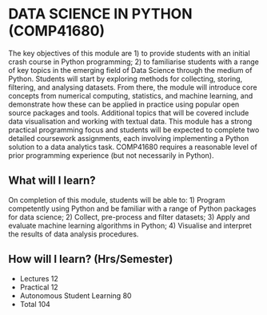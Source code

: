 # DATA SCIENCE IN PYTHON (COMP41680)
The key objectives of this module are 1) to provide students with an initial crash course in Python programming; 2) to familiarise students with a range of key topics in the emerging field of Data Science through the medium of Python. Students will start by exploring methods for collecting, storing, filtering, and analysing datasets. From there, the module will introduce core concepts from numerical computing, statistics, and machine learning, and demonstrate how these can be applied in practice using popular open source packages and tools. Additional topics that will be covered include data visualisation and working with textual data. This module has a strong practical programming focus and students will be expected to complete two detailed coursework assignments, each involving implementing a Python solution to a data analytics task. COMP41680 requires a reasonable level of prior programming experience (but not necessarily in Python).

## What will I learn?
On completion of this module, students will be able to: 1) Program competently using Python and be familiar with a range of Python packages for data science; 2) Collect, pre-process and filter datasets; 3) Apply and evaluate machine learning algorithms in Python; 4) Visualise and interpret the results of data analysis procedures.  

## How will I learn? (Hrs/Semester)
- Lectures	12
- Practical	12
- Autonomous Student Learning	80
- Total	104